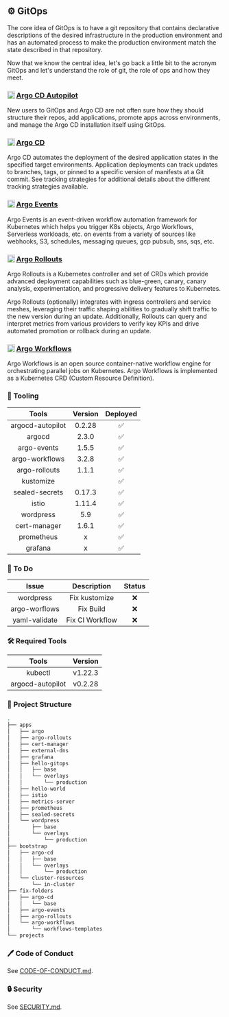 ## ⚙️ GitOps

The core idea of GitOps is to have a git repository that contains declarative descriptions of the desired infrastructure in the production environment and has an automated process to make the production environment match the state described in that repository.

Now that we know the central idea, let's go back a little bit to the acronym GitOps and let's understand the role of git, the role of ops and how they meet.

### <img align="left" alt="Git" width="18px" src="https://cncf-branding.netlify.app/img/projects/argo/icon/color/argo-icon-color.svg" /> [Argo CD Autopilot](https://argocd-autopilot.readthedocs.io/en/stable/)

New users to GitOps and Argo CD are not often sure how they should structure their repos, add applications, promote apps across environments, and manage the Argo CD installation itself using GitOps.

### <img align="left" alt="Git" width="18px" src="https://cncf-branding.netlify.app/img/projects/argo/icon/color/argo-icon-color.svg" /> [Argo CD](https://argo-cd.readthedocs.io/en/stable/)

Argo CD automates the deployment of the desired application states in the specified target environments. Application deployments can track updates to branches, tags, or pinned to a specific version of manifests at a Git commit. See tracking strategies for additional details about the different tracking strategies available.

### <img align="left" alt="Git" width="18px" src="https://cncf-branding.netlify.app/img/projects/argo/icon/color/argo-icon-color.svg" /> [Argo Events](https://argoproj.github.io/argo-events/)

Argo Events is an event-driven workflow automation framework for Kubernetes which helps you trigger K8s objects, Argo Workflows, Serverless workloads, etc. on events from a variety of sources like webhooks, S3, schedules, messaging queues, gcp pubsub, sns, sqs, etc.

### <img align="left" alt="Git" width="18px" src="https://cncf-branding.netlify.app/img/projects/argo/icon/color/argo-icon-color.svg" /> [Argo Rollouts](https://argoproj.github.io/argo-rollouts/)

Argo Rollouts is a Kubernetes controller and set of CRDs which provide advanced deployment capabilities such as blue-green, canary, canary analysis, experimentation, and progressive delivery features to Kubernetes.

Argo Rollouts (optionally) integrates with ingress controllers and service meshes, leveraging their traffic shaping abilities to gradually shift traffic to the new version during an update. Additionally, Rollouts can query and interpret metrics from various providers to verify key KPIs and drive automated promotion or rollback during an update.

### <img align="left" alt="Git" width="18px" src="https://cncf-branding.netlify.app/img/projects/argo/icon/color/argo-icon-color.svg" /> [Argo Workflows](https://argoproj.github.io/argo-workflows/)

Argo Workflows is an open source container-native workflow engine for orchestrating parallel jobs on Kubernetes. Argo Workflows is implemented as a Kubernetes CRD (Custom Resource Definition).

### 🔩 Tooling


|      Tools       | Version | Deployed |
| :--: | :-: | :--: |
| argocd-autopilot | 0.2.28  |    ✅    |
|      argocd      |  2.3.0  |    ✅    |
|   argo-events    |  1.5.5  |    ✅    |
|  argo-workflows  |  3.2.8  |    ✅    |
|  argo-rollouts   |  1.1.1  |    ✅    |
|    kustomize     |         |    ✅    |
|  sealed-secrets  | 0.17.3  |    ✅    |
|      istio       | 1.11.4  |    ✅    |
|    wordpress     |   5.9   |    ✅    |
|   cert-manager   |  1.6.1  |    ✅    |
|    prometheus    |    x    |    ✅    |
|     grafana      |    x    |    ✅    |

### 🔨 To Do


|     Issue     |   Description   | Status |
| :-----------: | :-------------: | :----: |
|   wordpress   |  Fix kustomize  |   ❌   |
| argo-worflows |    Fix Build    |   ❌   |
| yaml-validate | Fix CI Workflow |   ❌   |

### 🛠️ Required Tools

|      Tools       | Version |
| :--------------: | :-----: |
|     kubectl      | v1.22.3 |
| argocd-autopilot | v0.2.28 |

### 🌳 Project Structure

````bash
.
├── apps
│   ├── argo
│   ├── argo-rollouts
│   ├── cert-manager
│   ├── external-dns
│   ├── grafana
│   ├── hello-gitops
│   │   ├── base
│   │   └── overlays
│   │       └── production
│   ├── hello-world
│   ├── istio
│   ├── metrics-server
│   ├── prometheus
│   ├── sealed-secrets
│   └── wordpress
│       ├── base
│       └── overlays
│           └── production
├── bootstrap
│   ├── argo-cd
│   │   ├── base
│   │   └── overlays
│   │       └── production
│   └── cluster-resources
│       └── in-cluster
├── fix-folders
│   ├── argo-cd
│   │   └── base
│   ├── argo-events
│   ├── argo-rollouts
│   └── argo-workflows
│       └── workflows-templates
└── projects
````

### 🖊️ Code of Conduct

See [CODE-OF-CONDUCT.md](CODE-OF-CONDUCT.md).
### 🔒 Security

See [SECURITY.md](SECURITY.md).